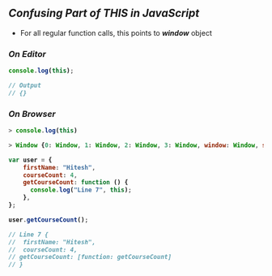 ## _Confusing Part of THIS in JavaScript_

- For all regular function calls, this points to <b>_window_</b> object

### _On Editor_
<b>

```javascript
console.log(this);

// Output
// {}
```

### _On Browser_

```javascript
> console.log(this)

> Window {0: Window, 1: Window, 2: Window, 3: Window, window: Window, self: Window, document: document, name: '', location: Location, …}
```

```javascript
var user = {
    firstName: "Hitesh",
    courseCount: 4,
    getCourseCount: function () {
      console.log("Line 7", this);
    },
};

user.getCourseCount();

// Line 7 {
//  firstName: "Hitesh",
//  courseCount: 4,
// getCourseCount: [function: getCourseCount]
// }
```
</b>
